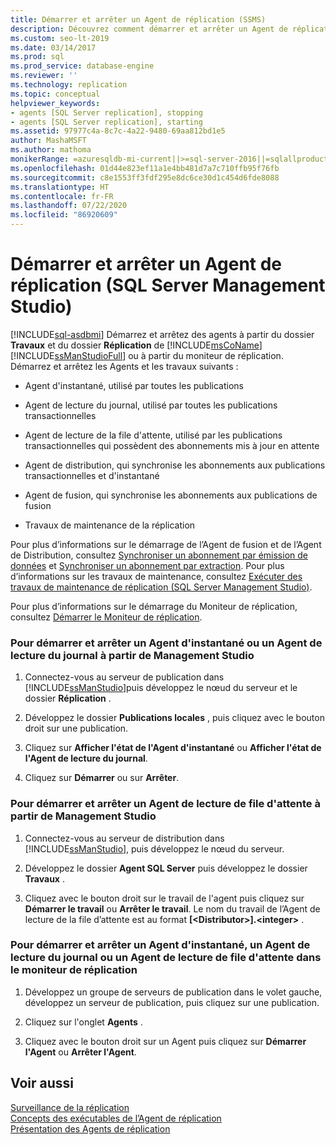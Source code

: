 ```yaml
---
title: Démarrer et arrêter un Agent de réplication (SSMS)
description: Découvrez comment démarrer et arrêter un Agent de réplication dans SQL Server Management Studio et le moniteur de réplication.
ms.custom: seo-lt-2019
ms.date: 03/14/2017
ms.prod: sql
ms.prod_service: database-engine
ms.reviewer: ''
ms.technology: replication
ms.topic: conceptual
helpviewer_keywords:
- agents [SQL Server replication], stopping
- agents [SQL Server replication], starting
ms.assetid: 97977c4a-8c7c-4a22-9480-69aa812bd1e5
author: MashaMSFT
ms.author: mathoma
monikerRange: =azuresqldb-mi-current||>=sql-server-2016||=sqlallproducts-allversions
ms.openlocfilehash: 01d44e823ef11a1e4bb481d7a7c710ffb95f76fb
ms.sourcegitcommit: c8e1553ff3fdf295e8dc6ce30d1c454d6fde8088
ms.translationtype: HT
ms.contentlocale: fr-FR
ms.lasthandoff: 07/22/2020
ms.locfileid: "86920609"
---
```

# <a name="start-and-stop-a-replication-agent-sql-server-management-studio"></a>Démarrer et arrêter un Agent de réplication (SQL Server Management Studio)
[!INCLUDE[sql-asdbmi](../../../includes/applies-to-version/sql-asdbmi.md)]
  Démarrez et arrêtez des agents à partir du dossier **Travaux** et du dossier **Réplication** de [!INCLUDE[msCoName](../../../includes/msconame-md.md)] [!INCLUDE[ssManStudioFull](../../../includes/ssmanstudiofull-md.md)] ou à partir du moniteur de réplication. Démarrez et arrêtez les Agents et les travaux suivants :  
  
-   Agent d'instantané, utilisé par toutes les publications  
  
-   Agent de lecture du journal, utilisé par toutes les publications transactionnelles  
  
-   Agent de lecture de la file d'attente, utilisé par les publications transactionnelles qui possèdent des abonnements mis à jour en attente  
  
-   Agent de distribution, qui synchronise les abonnements aux publications transactionnelles et d'instantané  
  
-   Agent de fusion, qui synchronise les abonnements aux publications de fusion  
  
-   Travaux de maintenance de la réplication  
  
 Pour plus d’informations sur le démarrage de l’Agent de fusion et de l’Agent de Distribution, consultez [Synchroniser un abonnement par émission de données](../../../relational-databases/replication/synchronize-a-push-subscription.md) et [Synchroniser un abonnement par extraction](../../../relational-databases/replication/synchronize-a-pull-subscription.md). Pour plus d’informations sur les travaux de maintenance, consultez [Exécuter des travaux de maintenance de réplication &#40;SQL Server Management Studio&#41;](../../../relational-databases/replication/administration/run-replication-maintenance-jobs-sql-server-management-studio.md).  
  
 Pour plus d’informations sur le démarrage du Moniteur de réplication, consultez [Démarrer le Moniteur de réplication](../../../relational-databases/replication/monitor/start-the-replication-monitor.md).  
  
### <a name="to-start-and-stop-a-snapshot-agent-or-log-reader-agent-from-management-studio"></a>Pour démarrer et arrêter un Agent d'instantané ou un Agent de lecture du journal à partir de Management Studio  
  
1.  Connectez-vous au serveur de publication dans [!INCLUDE[ssManStudio](../../../includes/ssmanstudio-md.md)]puis développez le nœud du serveur et le dossier **Réplication** .  
  
2.  Développez le dossier **Publications locales** , puis cliquez avec le bouton droit sur une publication.  
  
3.  Cliquez sur **Afficher l'état de l'Agent d'instantané** ou **Afficher l'état de l'Agent de lecture du journal**.  
  
4.  Cliquez sur **Démarrer** ou sur **Arrêter**.  
  
### <a name="to-start-and-stop-a-queue-reader-agent-from-management-studio"></a>Pour démarrer et arrêter un Agent de lecture de file d'attente à partir de Management Studio  
  
1.  Connectez-vous au serveur de distribution dans [!INCLUDE[ssManStudio](../../../includes/ssmanstudio-md.md)], puis développez le nœud du serveur.  
  
2.  Développez le dossier **Agent SQL Server** puis développez le dossier **Travaux** .  
  
3.  Cliquez avec le bouton droit sur le travail de l'agent puis cliquez sur **Démarrer le travail** ou **Arrêter le travail**. Le nom du travail de l’Agent de lecture de la file d’attente est au format **[\<Distributor>].\<integer>** .  
  
### <a name="to-start-and-stop-a-snapshot-agent-log-reader-agent-or-queue-reader-agent-from-replication-monitor"></a>Pour démarrer et arrêter un Agent d'instantané, un Agent de lecture du journal ou un Agent de lecture de file d'attente dans le moniteur de réplication  
  
1.  Développez un groupe de serveurs de publication dans le volet gauche, développez un serveur de publication, puis cliquez sur une publication.  
  
2.  Cliquez sur l'onglet **Agents** .  
  
3.  Cliquez avec le bouton droit sur un Agent puis cliquez sur **Démarrer l'Agent** ou **Arrêter l'Agent**.  
  
## <a name="see-also"></a>Voir aussi  
 [Surveillance de la réplication](../../../relational-databases/replication/monitor/monitoring-replication.md)   
 [Concepts des exécutables de l’Agent de réplication](../../../relational-databases/replication/concepts/replication-agent-executables-concepts.md)   
 [Présentation des Agents de réplication](../../../relational-databases/replication/agents/replication-agents-overview.md)  
  
  
